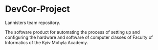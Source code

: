 # DevCor-Project
Lannisters team repository.

The software product for automating the process of setting up and configuring the hardware and software of computer classes of Faculty of Informatics of the Kyiv Mohyla Academy.
